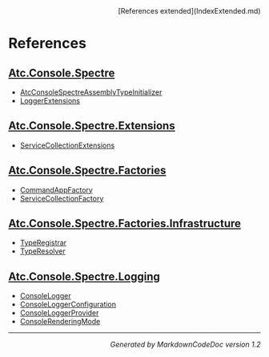 <div style='text-align: right'>
[References extended](IndexExtended.md)
</div>

# References

## [Atc.Console.Spectre](Atc.Console.Spectre.md)

- [AtcConsoleSpectreAssemblyTypeInitializer](Atc.Console.Spectre.md#atcconsolespectreassemblytypeinitializer)
- [LoggerExtensions](Atc.Console.Spectre.md#loggerextensions)

## [Atc.Console.Spectre.Extensions](Atc.Console.Spectre.Extensions.md)

- [ServiceCollectionExtensions](Atc.Console.Spectre.Extensions.md#servicecollectionextensions)

## [Atc.Console.Spectre.Factories](Atc.Console.Spectre.Factories.md)

- [CommandAppFactory](Atc.Console.Spectre.Factories.md#commandappfactory)
- [ServiceCollectionFactory](Atc.Console.Spectre.Factories.md#servicecollectionfactory)

## [Atc.Console.Spectre.Factories.Infrastructure](Atc.Console.Spectre.Factories.Infrastructure.md)

- [TypeRegistrar](Atc.Console.Spectre.Factories.Infrastructure.md#typeregistrar)
- [TypeResolver](Atc.Console.Spectre.Factories.Infrastructure.md#typeresolver)

## [Atc.Console.Spectre.Logging](Atc.Console.Spectre.Logging.md)

- [ConsoleLogger](Atc.Console.Spectre.Logging.md#consolelogger)
- [ConsoleLoggerConfiguration](Atc.Console.Spectre.Logging.md#consoleloggerconfiguration)
- [ConsoleLoggerProvider](Atc.Console.Spectre.Logging.md#consoleloggerprovider)
- [ConsoleRenderingMode](Atc.Console.Spectre.Logging.md#consolerenderingmode)

<hr /><div style='text-align: right'><i>Generated by MarkdownCodeDoc version 1.2</i></div>
